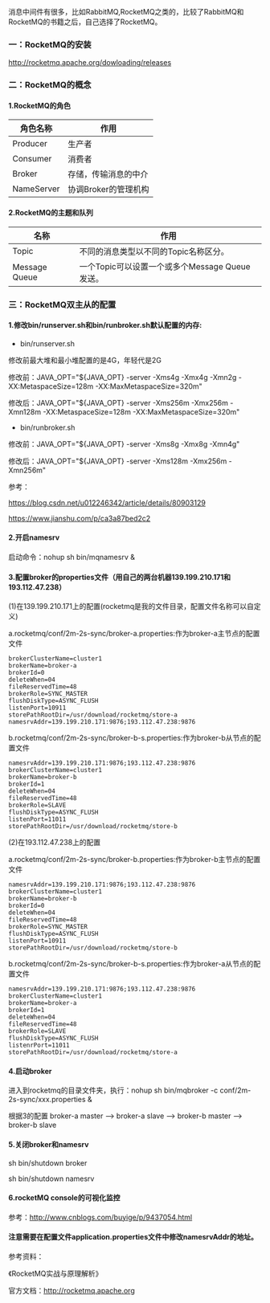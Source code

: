 消息中间件有很多，比如RabbitMQ,RocketMQ之类的，比较了RabbitMQ和RocketMQ的书籍之后，自己选择了RocketMQ。

### 一：RocketMQ的安装

http://rocketmq.apache.org/dowloading/releases 

### 二：RocketMQ的概念

#### 1.RocketMQ的角色

|角色名称|作用|
|-------|----|
|Producer|生产者|
|Consumer|消费者|
|Broker|存储，传输消息的中介|
|NameServer|协调Broker的管理机构|

#### 2.RocketMQ的主题和队列

|名称|作用|
|-------|----|
|Topic|不同的消息类型以不同的Topic名称区分。|
|Message Queue|一个Topic可以设置一个或多个Message Queue发送。|

### 三：RocketMQ双主从的配置

#### 1.修改bin/runserver.sh和bin/runbroker.sh默认配置的内存:

- bin/runserver.sh

修改前最大堆和最小堆配置的是4G，年轻代是2G

修改前：JAVA_OPT="${JAVA_OPT} -server -Xms4g -Xmx4g -Xmn2g -XX:MetaspaceSize=128m -XX:MaxMetaspaceSize=320m"

修改后：JAVA_OPT="${JAVA_OPT} -server -Xms256m -Xmx256m -Xmn128m -XX:MetaspaceSize=128m -XX:MaxMetaspaceSize=320m"

- bin/runbroker.sh

修改前：JAVA_OPT="${JAVA_OPT} -server -Xms8g -Xmx8g -Xmn4g"

修改后：JAVA_OPT="${JAVA_OPT} -server -Xms128m -Xmx256m -Xmn256m"

参考：

https://blog.csdn.net/u012246342/article/details/80903129

https://www.jianshu.com/p/ca3a87bed2c2

#### 2.开启namesrv

启动命令：nohup sh bin/mqnamesrv & 

#### 3.配置broker的properties文件（用自己的两台机器139.199.210.171和193.112.47.238）

(1)在139.199.210.171上的配置(rocketmq是我的文件目录，配置文件名称可以自定义)

a.rocketmq/conf/2m-2s-sync/broker-a.properties:作为broker-a主节点的配置文件

```
brokerClusterName=cluster1
brokerName=broker-a
brokerId=0
deleteWhen=04
fileReservedTime=48
brokerRole=SYNC_MASTER
flushDiskType=ASYNC_FLUSH
listenPort=10911
storePathRootDir=/usr/download/rocketmq/store-a
namesrvAddr=139.199.210.171:9876;193.112.47.238:9876
```

b.rocketmq/conf/2m-2s-sync/broker-b-s.properties:作为broker-b从节点的配置文件

```
namesrvAddr=139.199.210.171:9876;193.112.47.238:9876
brokerClusterName=cluster1
brokerName=broker-b
brokerId=1
deleteWhen=04
fileReservedTime=48
brokerRole=SLAVE
flushDiskType=ASYNC_FLUSH
listenPort=11011
storePathRootDir=/usr/download/rocketmq/store-b
```

(2)在193.112.47.238上的配置

a.rocketmq/conf/2m-2s-sync/broker-b.properties:作为broker-b主节点的配置文件

```
namesrvAddr=139.199.210.171:9876;193.112.47.238:9876
brokerClusterName=cluster1
brokerName=broker-b
brokerId=0
deleteWhen=04
fileReservedTime=48
brokerRole=SYNC_MASTER
flushDiskType=ASYNC_FLUSH
listenPort=10911
storePathRootDir=/usr/download/rocketmq/store-b
```

b.rocketmq/conf/2m-2s-sync/broker-b-s.properties:作为broker-a从节点的配置文件

```
namesrvAddr=139.199.210.171:9876;193.112.47.238:9876
brokerClusterName=cluster1
brokerName=broker-a
brokerId=1
deleteWhen=04
fileReservedTime=48
brokerRole=SLAVE
flushDiskType=ASYNC_FLUSH
listenrPort=11011
storePathRootDir=/usr/download/rocketmq/store-a
```

#### 4.启动broker

进入到rocketmq的目录文件夹，执行：nohup sh bin/mqbroker -c conf/2m-2s-sync/xxx.properties &

根据3的配置 broker-a master --> broker-a slave --> broker-b master --> broker-b slave

#### 5.关闭broker和namesrv

sh bin/shutdown broker

sh bin/shutdown namesrv

#### 6.rocketMQ console的可视化监控

参考：http://www.cnblogs.com/buyige/p/9437054.html

#### 注意需要在配置文件application.properties文件中修改namesrvAddr的地址。



参考资料：

《RocketMQ实战与原理解析》

官方文档：http://rocketmq.apache.org


